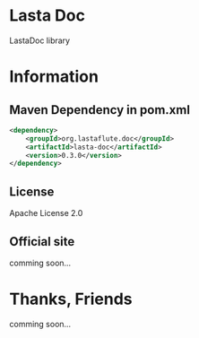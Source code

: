 Lasta Doc
=======================
LastaDoc library

# Information
## Maven Dependency in pom.xml
```xml
<dependency>
    <groupId>org.lastaflute.doc</groupId>
    <artifactId>lasta-doc</artifactId>
    <version>0.3.0</version>
</dependency>
```

## License
Apache License 2.0

## Official site
comming soon...

# Thanks, Friends
comming soon...
